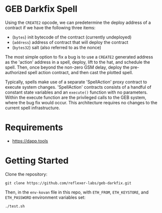# GEB Darkfix Spell

Using the `CREATE2` opcode, we can predetermine the deploy address of a contract if we have the following three items:

- (`bytes`) init bytecode of the contract (currently undeployed)
- (`address`) address of contract that will deploy the contract
- (`bytes32`) salt (also referred to as the nonce)

The most simple option to fix a bug is to use a `CREATE2` generated address as the 'action' address in a spell, deploy, lift to the hat, and schedule the spell. Then, once beyond the non-zero GSM delay, deploy the pre-authorized spell action contract, and then cast the plotted spell.

Typically, spells make use of a separate 'SpellAction' proxy contract to execute system changes. 'SpellAction' contracts consists of a handful of constant state variables and an `execute()` function with no parameters. Within the execute function are the privileged calls to the GEB system, where the bug fix would occur. This architecture requires no changes to the current spell infrastructure.

# Requirements

- https://dapp.tools

# Getting Started

Clone the repository:

```
git clone https://github.com/reflexer-labs/geb-darkfix.git
```

Then, in the `env-kovan` file in this repo, with `ETH_FROM`, `ETH_KEYSTORE`, and `ETH_PASSWORD` environment variables set:

```
./test.sh
```
